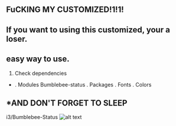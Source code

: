 FuCKING MY CUSTOMIZED!1!1!
-
If you want to using this customized, your a loser.
-
easy way to use.
-
1. Check dependencies
-
	. Modules Bumblebee-status
	. Packages
	. Fonts
	. Colors

*AND DON'T FORGET TO SLEEP
-
i3/Bumblebee-Status
![alt text](https://github.com/Asky-M/config-dotcats/blob/master/i3_bumblebee.jpg)













